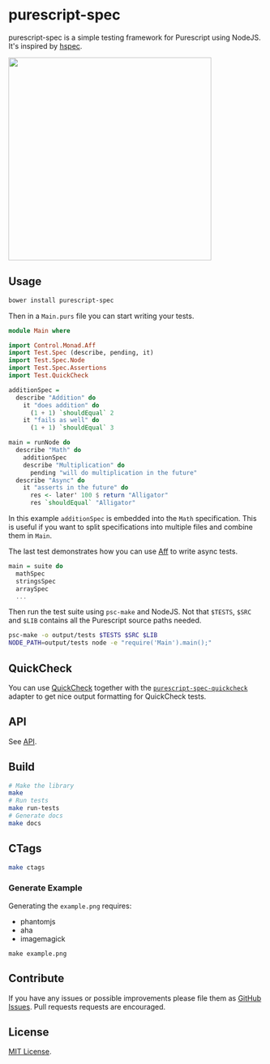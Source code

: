 # purescript-spec

purescript-spec is a simple testing framework for Purescript using NodeJS. It's
inspired by [hspec](http://hspec.github.io/).

<img src="https://raw.githubusercontent.com/owickstrom/purescript-spec/master/example.png" width="400" />

## Usage

```bash
bower install purescript-spec
```

Then in a `Main.purs` file you can start writing your tests.

```purescript
module Main where

import Control.Monad.Aff
import Test.Spec (describe, pending, it)
import Test.Spec.Node
import Test.Spec.Assertions
import Test.QuickCheck

additionSpec =
  describe "Addition" do
    it "does addition" do
      (1 + 1) `shouldEqual` 2
    it "fails as well" do
      (1 + 1) `shouldEqual` 3

main = runNode do
  describe "Math" do
    additionSpec
    describe "Multiplication" do
      pending "will do multiplication in the future"
  describe "Async" do
    it "asserts in the future" do
      res <- later' 100 $ return "Alligator"
      res `shouldEqual` "Alligator"
```

In this example `additionSpec` is embedded into the `Math` specification. This
is useful if you want to split specifications into multiple files and combine
them in `Main`.

The last test demonstrates how you can use [Aff](https://github.com/slamdata/purescript-aff)
to write async tests.

```purescript
main = suite do
  mathSpec
  stringsSpec
  arraySpec
  ...
```

Then run the test suite using `psc-make` and NodeJS. Not that `$TESTS`, `$SRC`
and `$LIB` contains all the Purescript source paths needed.

```bash
psc-make -o output/tests $TESTS $SRC $LIB
NODE_PATH=output/tests node -e "require('Main').main();"
```

## QuickCheck

You can use [QuickCheck](https://github.com/purescript/purescript-quickcheck)
together with the [`purescript-spec-quickcheck`](https://github.com/owickstrom/purescript-spec-quickcheck)
adapter to get nice output formatting for QuickCheck tests.

## API

See [API](API.md).

## Build

```bash
# Make the library
make
# Run tests
make run-tests
# Generate docs
make docs
```

## CTags

```bash
make ctags
```

### Generate Example

Generating the `example.png` requires:

* phantomjs
* aha
* imagemagick

```
make example.png
```

## Contribute

If you have any issues or possible improvements please file them as
[GitHub Issues](https://github.com/owickstrom/purescript-spec/issues). Pull
requests requests are encouraged.

## License

[MIT License](LICENSE.md).
